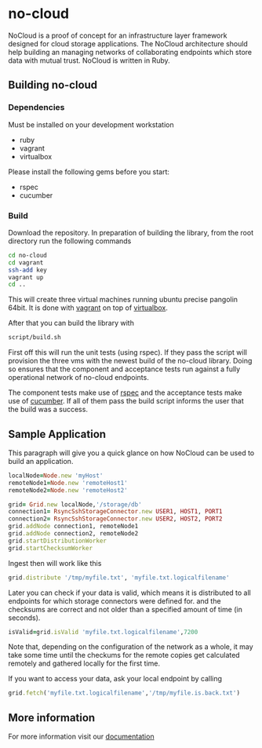 no-cloud
========

NoCloud is a proof of concept for an infrastructure layer framework designed
for cloud storage applications. 
The NoCloud architecture should help building an managing networks of collaborating endpoints 
which store data with mutual trust. NoCloud is written in Ruby.

## Building no-cloud

### Dependencies

Must be installed on your development workstation

* ruby
* vagrant
* virtualbox

Please install the following gems before you start:
* rspec
* cucumber

### Build

Download the repository. In preparation of building the library, from the root directory 
run the following commands

```bash
cd no-cloud
cd vagrant 
ssh-add key
vagrant up
cd ..
```
This will create three virtual machines running ubuntu precise pangolin 64bit. It is done 
with [vagrant](https://www.vagrantup.com/) on top of [virtualbox](https://www.virtualbox.org/).

After that you can build the library with
```bash
script/build.sh
```

First off this will run the unit tests (using rspec). If they pass the script will
provision the three vms with the newest build of the no-cloud library. 
Doing so ensures that the component and acceptance tests run against a fully operational
network of no-cloud endpoints. 

The component tests make use of [rspec](http://rspec.info/) and the acceptance tests make use of [cucumber](https://cukes.info/). If all of them pass
the build script informs the user that the build was a success.

## Sample Application

This paragraph will give you a quick glance on how NoCloud can be used to build an application.

```ruby
localNode=Node.new 'myHost'
remoteNode1=Node.new 'remoteHost1'
remoteNode2=Node.new 'remoteHost2'

grid= Grid.new localNode,'/storage/db'
connection1= RsyncSshStorageConnector.new USER1, HOST1, PORT1
connection2= RsyncSshStorageConnector.new USER2, HOST2, PORT2
grid.addNode connection1, remoteNode1
grid.addNode connection2, remoteNode2
grid.startDistributionWorker
grid.startChecksumWorker
```	
	
Ingest then will work like this

```ruby
grid.distribute '/tmp/myfile.txt', 'myfile.txt.logicalfilename'
```

Later you can check if your data is valid, which means it is distributed to all endpoints for which
storage connectors were defined for. and the checksums are correct and not older than a specified amount
of time (in seconds).	
	
```ruby
isValid=grid.isValid 'myfile.txt.logicalfilename',7200
```

Note that, depending on the configuration of the network as a whole, it may take some time until
the checkums for the remote copies get calculated remotely and gathered locally for the first time.

If you want to access your data, ask your local endpoint by calling

```ruby
grid.fetch('myfile.txt.logicalfilename','/tmp/myfile.is.back.txt')
```

## More information

For more information visit our [documentation](docs/index.md)
